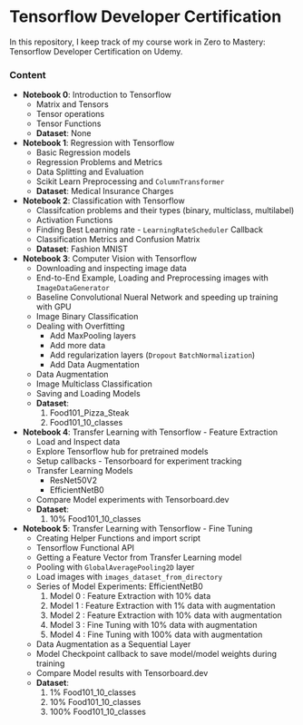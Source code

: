 # Tensorflow Developer Certification

In this repository, I keep track of my course work in Zero to Mastery: Tensorflow Developer Certification on Udemy.
### Content

* **Notebook 0**: Introduction to Tensorflow
    - Matrix and Tensors
    - Tensor operations
    - Tensor Functions
    - **Dataset**: None
* **Notebook 1**: Regression with Tensorflow
    - Basic Regression models
    - Regression Problems and Metrics
    - Data Splitting and Evaluation
    - Scikit Learn Preprocessing and `ColumnTransformer`
    - **Dataset**: Medical Insurance Charges
* **Notebook 2**: Classification with Tensorflow
    - Classifcation problems and their types (binary, multiclass, multilabel)
    - Activation Functions
    - Finding Best Learning rate - `LearningRateScheduler` Callback
    - Classification Metrics and Confusion Matrix
    - **Dataset**: Fashion MNIST
* **Notebook 3**: Computer Vision with Tensorflow
    - Downloading and inspecting image data
    - End-to-End Example, Loading and Preprocessing images with `ImageDataGenerator`
    - Baseline Convolutional Nueral Network and speeding up training with GPU
    - Image Binary Classification
    - Dealing with Overfitting
        - Add MaxPooling layers
        - Add more data
        - Add regularization layers (`Dropout` `BatchNormalization`)
        - Add Data Augmentation
    - Data Augmentation
    - Image Multiclass Classification
    - Saving and Loading Models
    - **Dataset**: 
        1. Food101_Pizza_Steak
        2. Food101_10_classes 
* **Notebook 4**: Transfer Learning with Tensorflow - Feature Extraction
    - Load and Inspect data
    - Explore Tensorflow hub for pretrained models
    - Setup callbacks - Tensorboard for experiment tracking
    - Transfer Learning Models
        - ResNet50V2
        - EfficientNetB0
    - Compare Model experiments with Tensorboard.dev
    - **Dataset**:
        1. 10% Food101_10_classes
* **Notebook 5**: Transfer Learning with Tensorflow - Fine Tuning
    - Creating Helper Functions and import script
    - Tensorflow Functional API
    - Getting a Feature Vector from Transfer Learning model
    - Pooling with `GlobalAveragePooling2D` layer
    - Load images with `images_dataset_from_directory`
    - Series of Model Experiments: EfficientNetB0
        1. Model 0 : Feature Extraction with 10% data
        2. Model 1 : Feature Extraction with 1% data with augmentation
        3. Model 2 : Feature Extraction with 10% data with augmentation
        4. Model 3 : Fine Tuning with 10% data with augmentation
        5. Model 4 : Fine Tuning with 100% data with augmentation
    - Data Augmentation as a Sequential Layer
    - Model Checkpoint callback to save model/model weights during training
    - Compare Model results with Tensorboard.dev
    - **Dataset**:
        1. 1% Food101_10_classes
        2. 10% Food101_10_classes
        3. 100% Food101_10_classes

